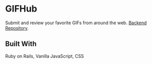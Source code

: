 # GIFHub

Submit and review your favorite GIFs from around the web. [Backend Repository](https://github.com/wulman16/gifhub-backend).

## Built With
Ruby on Rails, Vanilla JavaScript, CSS
